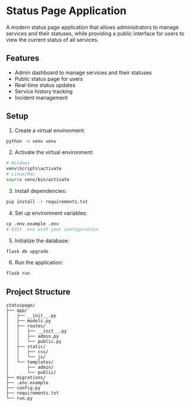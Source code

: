 # Status Page Application

A modern status page application that allows administrators to manage services and their statuses, while providing a public interface for users to view the current status of all services.

## Features

- Admin dashboard to manage services and their statuses
- Public status page for users
- Real-time status updates
- Service history tracking
- Incident management

## Setup

1. Create a virtual environment:
```bash
python -m venv venv
```

2. Activate the virtual environment:
```bash
# Windows
venv\Scripts\activate
# Linux/Mac
source venv/bin/activate
```

3. Install dependencies:
```bash
pip install -r requirements.txt
```

4. Set up environment variables:
```bash
cp .env.example .env
# Edit .env with your configuration
```

5. Initialize the database:
```bash
flask db upgrade
```

6. Run the application:
```bash
flask run
```

## Project Structure

```
statuspage/
├── app/
│   ├── __init__.py
│   ├── models.py
│   ├── routes/
│   │   ├── __init__.py
│   │   ├── admin.py
│   │   └── public.py
│   ├── static/
│   │   ├── css/
│   │   └── js/
│   └── templates/
│       ├── admin/
│       └── public/
├── migrations/
├── .env.example
├── config.py
├── requirements.txt
└── run.py
```
